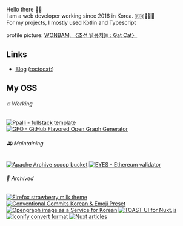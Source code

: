 Hello there 👋🏼 \
I am a web developer working since 2016 in Korea. 🇰🇷👨🏼‍💻 <br />
For my projects, I mostly used Kotlin and Typescript

profile picture: [WONBAM, 〈조선 털뭉치들 : Gat Cat〉](https://wonbam.postype.com/post/11613023)

## Links
 - [Blog](https://younggeon.kim) ([:octocat:](https://github.com/dungsil/blog))

## My OSS

###### 🔥 Working
[![Ppalli - fullstack template](https://github-readme-stats.vercel.app/api/pin/?username=dungsil&repo=ppalli)](https://github.com/dungsil/ppalli)
[![GFO - GitHub Flavored Open Graph Generator](https://github-readme-stats.vercel.app/api/pin/?username=dungsil&repo=gfo)](https://github.com/dungsil/gfo)

###### 🚑️ Maintaining
[![Apache Archive scoop bucket](https://github-readme-stats.vercel.app/api/pin/?username=dungsil&repo=scoop-apache-archive)](https://github.com/dungsil/scoop-apache-archive)
[![EYES - Ethereum validator](https://github-readme-stats.vercel.app/api/pin/?username=eyesprotocol&repo=ethereum-validator&show_owner=true)](https://github.com/eyesprotocol/ethereum-validator)

###### 🔖 Archived
[![Firefox strawberry milk theme](https://github-readme-stats.vercel.app/api/pin/?username=dungsil&repo=strawberry-milk)](https://github.com/dungsil/strawberry-milk)
[![Conventional Commits Korean & Emoji Preset](https://github-readme-stats.vercel.app/api/pin/?username=dungsil&repo=conventional-changelog-dungsil)](https://github.com/dungsil/conventional-changelog-dungsil)
[![Opengraph image as a Service for Korean](https://github-readme-stats.vercel.app/api/pin/?username=dungsil&repo=og.kyg.kr)](https://github.com/dungsil/og.kyg.kr)
[![TOAST UI for Nuxt.js](https://github-readme-stats.vercel.app/api/pin/?username=tui-nuxt&repo=editor&show_owner=true)](https://github.com/tui-nuxt/editor)
[![Iconify convert format](https://github-readme-stats.vercel.app/api/pin/?username=dungsil&repo=convert-iconify)](https://github.com/dungsil/convert-iconify)
[![Nuxt articles](https://github-readme-stats.vercel.app/api/pin/?username=dungsil&repo=nuxt-articles)](https://github.com/dungsil/nuxt-articles)
